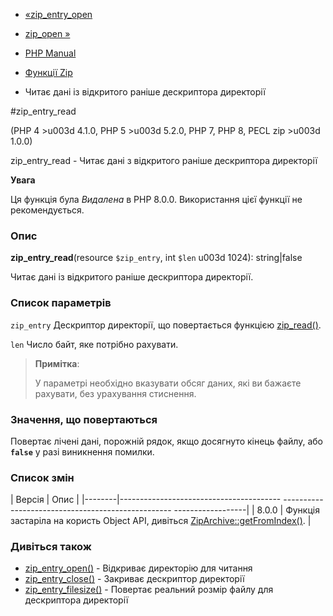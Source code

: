 - [«zip_entry_open](function.zip-entry-open.md)
- [zip_open »](function.zip-open.md)

- [PHP Manual](index.md)
- [Функції Zip](ref.zip.md)
- Читає дані із відкритого раніше дескриптора директорії

#zip_entry_read

(PHP 4 \>u003d 4.1.0, PHP 5 \>u003d 5.2.0, PHP 7, PHP 8, PECL zip \>u003d 1.0.0)

zip_entry_read - Читає дані з відкритого раніше дескриптора директорії

**Увага**

Ця функція була *Видалена* в PHP 8.0.0. Використання цієї функції не
рекомендується.

### Опис

**zip_entry_read**(resource `$zip_entry`, int `$len` u003d 1024):
string\|false

Читає дані із відкритого раніше дескриптора директорії.

### Список параметрів

`zip_entry`
Дескриптор директорії, що повертається функцією
[zip_read()](function.zip-read.md).

`len`
Число байт, яке потрібно рахувати.

> **Примітка**:
>
> У параметрі необхідно вказувати обсяг даних, які ви бажаєте
> рахувати, без урахування стиснення.

### Значення, що повертаються

Повертає лічені дані, порожній рядок, якщо досягнуто кінець файлу,
або **`false`** у разі виникнення помилки.

### Список змін

| Версія | Опис |
|--------|---------------------------------------- -------------------------------------------------- ------------------|
| 8.0.0 | Функція застаріла на користь Object API, дивіться [ZipArchive::getFromIndex()](ziparchive.getfromindex.md). |

### Дивіться також

- [zip_entry_open()](function.zip-entry-open.md) - Відкриває
директорію для читання
- [zip_entry_close()](function.zip-entry-close.md) - Закриває
дескриптор директорії
- [zip_entry_filesize()](function.zip-entry-filesize.md) -
Повертає реальний розмір файлу для дескриптора директорії
